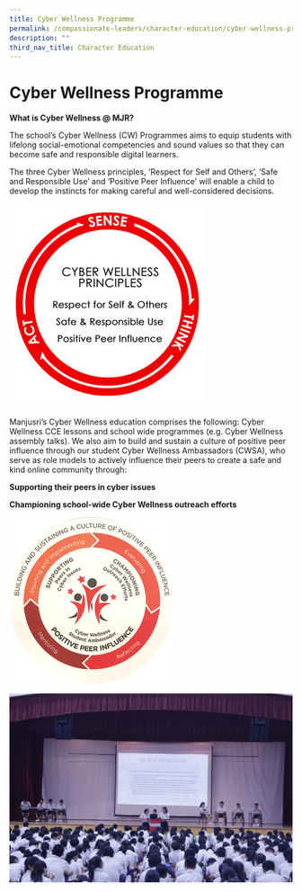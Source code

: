 ```yaml
---
title: Cyber Wellness Programme
permalink: /compassionate-leaders/character-education/cyber-wellness-programme/
description: ""
third_nav_title: Character Education
---
```

# Cyber Wellness Programme

**What is Cyber Wellness @ MJR?**

The school’s Cyber Wellness (CW) Programmes aims to equip students with lifelong social-emotional competencies and sound values so that they can become safe and responsible digital learners.  
  
The three Cyber Wellness principles, ‘Respect for Self and Others’, ‘Safe and Responsible Use’ and ‘Positive Peer Influence’ will enable a child to develop the instincts for making careful and well-considered decisions.

![](/images/Compassionate%20Leaders/cyber1.png)


Manjusri’s Cyber Wellness education comprises the following: Cyber Wellness CCE lessons and school wide programmes (e.g. Cyber Wellness assembly talks). We also aim to build and sustain a culture of positive peer influence through our student Cyber Wellness Ambassadors (CWSA), who serve as role models to actively influence their peers to create a safe and kind online community through:  

**Supporting their peers in cyber issues**

**Championing school-wide Cyber Wellness outreach efforts**

![](/images/Compassionate%20Leaders/cyber2.png)


![](/images/Compassionate%20Leaders/_MG_6539.jpg)
